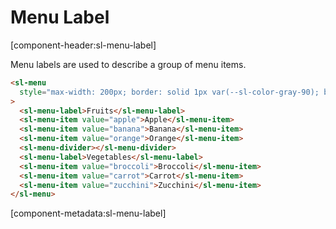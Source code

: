 # Menu Label

[component-header:sl-menu-label]

Menu labels are used to describe a group of menu items.

```html preview
<sl-menu
  style="max-width: 200px; border: solid 1px var(--sl-color-gray-90); border-radius: var(--sl-border-radius-medium);"
>
  <sl-menu-label>Fruits</sl-menu-label>
  <sl-menu-item value="apple">Apple</sl-menu-item>
  <sl-menu-item value="banana">Banana</sl-menu-item>
  <sl-menu-item value="orange">Orange</sl-menu-item>
  <sl-menu-divider></sl-menu-divider>
  <sl-menu-label>Vegetables</sl-menu-label>
  <sl-menu-item value="broccoli">Broccoli</sl-menu-item>
  <sl-menu-item value="carrot">Carrot</sl-menu-item>
  <sl-menu-item value="zucchini">Zucchini</sl-menu-item>
</sl-menu>
```

[component-metadata:sl-menu-label]
